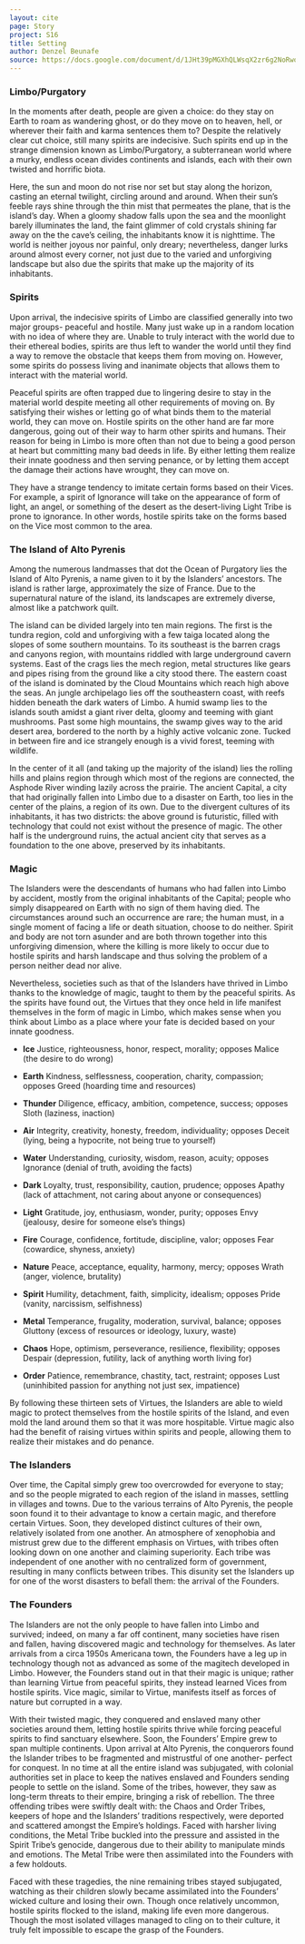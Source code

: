 ```yaml
---
layout: cite
page: Story
project: S16
title: Setting
author: Denzel Beunafe
source: https://docs.google.com/document/d/1JHt39pMGXhQLWsqX2zr6g2NoRwodMRkLx43RGFzTqh8/edit?usp=sharing
---
```

### Limbo/Purgatory

In the moments after death, people are given a choice: do they stay on Earth to roam as wandering ghost, or do they move on to heaven, hell, or wherever their faith and karma sentences them to? Despite the relatively clear cut choice, still many spirits are indecisive. Such spirits end up in the strange dimension known as Limbo/Purgatory, a subterranean world where a murky, endless ocean divides continents and islands, each with their own twisted and horrific biota.

Here, the sun and moon do not rise nor set but stay along the horizon, casting an eternal twilight, circling around and around. When their sun’s feeble rays shine through the thin mist that permeates the plane, that is the island’s day. When a gloomy shadow falls upon the sea and the moonlight barely illuminates the land, the faint glimmer of cold crystals shining far away on the the cave’s ceiling, the inhabitants know it is nighttime. The world is neither joyous nor painful, only dreary; nevertheless, danger lurks around almost every corner, not just due to the varied and unforgiving landscape but also due the spirits that make up the majority of its inhabitants.

### Spirits

Upon arrival, the indecisive spirits of Limbo are classified generally into two major groups- peaceful and hostile. Many just wake up in a random location with no idea of where they are. Unable to truly interact with the world due to their ethereal bodies, spirits are thus left to wander the world until they find a way to remove the obstacle that keeps them from moving on.  However, some spirits do possess living and inanimate objects that allows them to interact with the material world.

Peaceful spirits are often trapped due to lingering desire to stay in the material world despite meeting all other requirements of moving on. By satisfying their wishes or letting go of what binds them to the material world, they can move on. Hostile spirits on the other hand are far more dangerous, going out of their way to harm other spirits and humans. Their reason for being in Limbo is more often than not due to being a good person at heart but committing many bad deeds in life. By either letting them realize their innate goodness and then serving penance, or by letting them accept the damage their actions have wrought, they can move on.

They have a strange tendency to imitate certain forms based on their Vices. For example, a spirit of Ignorance will take on the appearance of form of light, an angel, or something of the desert as the desert-living Light Tribe is prone to ignorance. In other words, hostile spirits take on the forms based on the Vice most common to the area.

### The Island of Alto Pyrenis

Among the numerous landmasses that dot the Ocean of Purgatory lies the Island of Alto Pyrenis, a name given to it by the Islanders’ ancestors. The island is rather large, approximately the size of France. Due to the supernatural nature of the island, its landscapes are extremely diverse, almost like a patchwork quilt.

The island can be divided largely into ten main regions. The first is the tundra region, cold and unforgiving with a few taiga located along the slopes of some southern mountains. To its southeast is the barren crags and canyons region, with mountains riddled with large underground cavern systems. East of the crags lies the mech region, metal structures like gears and pipes rising from the ground like a city stood there. The eastern coast of the island is dominated by the Cloud Mountains which reach high above the seas. An jungle archipelago lies off the southeastern coast, with reefs hidden beneath the dark waters of Limbo. A humid swamp lies to the islands south amidst a giant river delta, gloomy and teeming with giant mushrooms. Past some high mountains, the swamp gives way to the arid desert area, bordered to the north by a highly active volcanic zone. Tucked in between fire and ice strangely enough is a vivid forest, teeming with wildlife.

In the center of it all (and taking up the majority of the island) lies the rolling hills and plains region through which most of the regions are connected, the Asphode River winding lazily across the prairie. The ancient Capital, a city that had originally fallen into Limbo due to a disaster on Earth, too lies in the center of the plains, a region of its own. Due to the divergent cultures of its inhabitants, it has two districts: the above ground is futuristic, filled with technology that could not exist without the presence of magic. The other half is the underground ruins, the actual ancient city that serves as a foundation to the one above, preserved by its inhabitants.

### Magic

The Islanders were the descendants of humans who had fallen into Limbo by accident, mostly from the original inhabitants of the Capital; people who simply disappeared on Earth with no sign of them having died. The circumstances around such an occurrence are rare; the human must, in a single moment of facing a life or death situation, choose to do neither. Spirit and body are not torn asunder and are both thrown together into this unforgiving dimension, where the killing is more likely to occur due to hostile spirits and harsh landscape and thus solving the problem of a person neither dead nor alive.

Nevertheless, societies such as that of the Islanders have thrived in Limbo thanks to the knowledge of magic, taught to them by the peaceful spirits. As the spirits have found out, the Virtues that they once held in life manifest themselves in the form of magic in Limbo, which makes sense when you think about Limbo as a place where your fate is decided based on your innate goodness.

- **Ice** Justice, righteousness, honor, respect, morality; opposes Malice (the desire to do wrong)

- **Earth** Kindness, selflessness, cooperation, charity, compassion; opposes Greed (hoarding time and resources)

- **Thunder** Diligence, efficacy, ambition, competence, success; opposes Sloth (laziness, inaction)

- **Air** Integrity, creativity, honesty, freedom, individuality; opposes Deceit (lying, being a hypocrite, not being true to yourself)

- **Water** Understanding, curiosity, wisdom, reason, acuity; opposes Ignorance (denial of truth, avoiding the facts)

- **Dark** Loyalty, trust, responsibility, caution, prudence; opposes Apathy (lack of attachment, not caring about anyone or consequences)

- **Light** Gratitude, joy, enthusiasm, wonder, purity; opposes Envy (jealousy, desire for someone else’s things)

- **Fire** Courage, confidence, fortitude, discipline, valor; opposes Fear (cowardice, shyness, anxiety)

- **Nature** Peace, acceptance, equality, harmony, mercy; opposes Wrath (anger, violence, brutality)

- **Spirit** Humility, detachment, faith, simplicity, idealism; opposes Pride (vanity, narcissism, selfishness)

- **Metal** Temperance, frugality, moderation, survival, balance; opposes Gluttony (excess of resources or ideology, luxury, waste)

- **Chaos** Hope, optimism, perseverance, resilience, flexibility; opposes Despair (depression, futility, lack of anything worth living for)

- **Order** Patience, remembrance, chastity, tact, restraint; opposes Lust (uninhibited passion for anything not just sex, impatience)

By following these thirteen sets of Virtues, the Islanders are able to wield magic to protect themselves from the hostile spirits of the Island, and even mold the land around them so that it was more hospitable. Virtue magic also had the benefit of raising virtues within spirits and people, allowing them to realize their mistakes and do penance.

### The Islanders

Over time, the Capital simply grew too overcrowded for everyone to stay; and so the people migrated to each region of the island in masses, settling in villages and towns. Due to the various terrains of Alto Pyrenis, the people soon found it to their advantage to know a certain magic, and therefore certain Virtues. Soon, they developed distinct cultures of their own, relatively isolated from one another. An atmosphere of xenophobia and mistrust grew due to the different emphasis on Virtues, with tribes often looking down on one another and claiming superiority. Each tribe was independent of one another with no centralized form of government, resulting in many conflicts between tribes. This disunity set the Islanders up for one of the worst disasters to befall them: the arrival of the Founders.

### The Founders

The Islanders are not the only people to have fallen into Limbo and survived; indeed, on many a far off continent, many societies have risen and fallen, having discovered magic and technology for themselves. As later arrivals from a circa 1950s Americana town, the Founders have a leg up in technology though not as advanced as some of the magitech developed in Limbo. However, the Founders stand out in that their magic is unique; rather than learning Virtue from peaceful spirits, they instead learned Vices from hostile spirits. Vice magic, similar to Virtue, manifests itself as forces of nature but corrupted in a way.

With their twisted magic, they conquered and enslaved many other societies around them, letting hostile spirits thrive while forcing peaceful spirits to find sanctuary elsewhere. Soon, the Founders’ Empire grew to span multiple continents. Upon arrival at Alto Pyrenis, the conquerors found the Islander tribes to be fragmented and mistrustful of one another- perfect for conquest. In no time at all the entire island was subjugated, with colonial authorities set in place to keep the natives enslaved and Founders sending people to settle on the island. Some of the tribes, however, they saw as long-term threats to their empire, bringing a risk of rebellion. The three offending tribes were swiftly dealt with: the Chaos and Order Tribes, keepers of hope and the Islanders’ traditions respectively, were deported and scattered amongst the Empire’s holdings. Faced with harsher living conditions, the Metal Tribe buckled into the pressure and assisted in the Spirit Tribe’s genocide,  dangerous due to their ability to manipulate minds and emotions. The Metal Tribe were then assimilated into the Founders with a few holdouts.

Faced with these tragedies, the nine remaining tribes stayed subjugated, watching as their children slowly became assimilated into the Founders’ wicked culture and losing their own. Though once relatively uncommon, hostile spirits flocked to the island, making life even more dangerous. Though the most isolated villages managed to cling on to their culture, it truly felt impossible to escape the grasp of the Founders.
